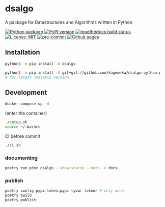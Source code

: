 
# dsalgo

A package for Datastructures and Algorithms written in Python.

[![Python package][ci-badge]][ci-url]
[![PyPI version][pypi-badge]][pypi-url]
[![readthedocs build status][docs-badge]][docs-url]
[![License: MIT][mit-badge]][mit-url]
[![pre-commit][pre-commit-badge]][pre-commit-url]
[![Github pages][gh-pages-badge]][gh-pages-url]

[ci-badge]: https://github.com/kagemeka/dsalgo-python/actions/workflows/python-package.yml/badge.svg
[ci-url]: https://github.com/kagemeka/dsalgo-python/actions/workflows/python-package.yml
[docs-badge]: https://readthedocs.org/projects/dsalgo/badge/?version=latest
[docs-url]: https://dsalgo.readthedocs.io
[pre-commit-badge]: https://img.shields.io/badge/pre--commit-enabled-brightgreen?logo=pre-commit&logoColor=white
[pre-commit-url]: https://github.com/pre-commit/pre-commit
[mit-badge]: https://img.shields.io/badge/License-MIT-blue.svg
[mit-url]: https://opensource.org/licenses/MIT
[pypi-badge]: https://badge.fury.io/py/dsalgo.svg
[pypi-url]: https://badge.fury.io/py/dsalgo
[gh-pages-badge]: https://github.com/kagemeka/dsalgo-python/actions/workflows/pages/pages-build-deployment/badge.svg
[gh-pages-url]: https://kagemeka.github.io/dsalgo-python

## Installation

```bash
python3 -m pip install -U dsalgo

python3 -m pip install -U git+git://github.com/kagemeka/dsalgo-python.git
# for latest unstable version
```

## Development

```sh
docker compose up -d  
```

(enter the container)

```sh
./setup.sh 
source ~/.bashrc
```

CI before commit

```sh
./ci.sh 
```

### documenting

```sh
poetry run pdoc dsalgo --show-source --math -o docs 
```

### publish

```sh
poetry config pypi-token.pypi <your token> # only once
poetry build 
poetry publish 
```
